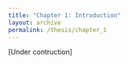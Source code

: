 ```yaml
---
title: "Chapter 1: Introduction"
layout: archive
permalink: /thesis/chapter_1
---
```


[Under contruction]

